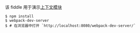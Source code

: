 该 fiddle 用于演示[上下文模块](http://webpack.github.io/docs/context.html)

```
$ npm install
$ webpack-dev-server
$ # 在浏览器中打开 `http://localhost:8080/webpack-dev-server/`
```
